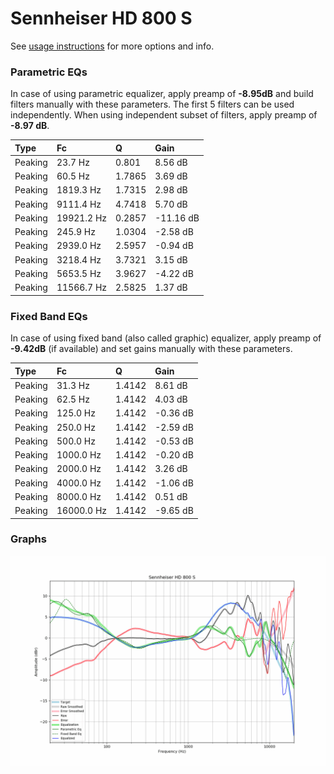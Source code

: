 # Sennheiser HD 800 S
See [usage instructions](https://github.com/jaakkopasanen/AutoEq#usage) for more options and info.

### Parametric EQs
In case of using parametric equalizer, apply preamp of **-8.95dB** and build filters manually
with these parameters. The first 5 filters can be used independently.
When using independent subset of filters, apply preamp of **-8.97 dB**.

| Type    | Fc         |      Q | Gain      |
|:--------|:-----------|:-------|:----------|
| Peaking | 23.7 Hz    | 0.801  | 8.56 dB   |
| Peaking | 60.5 Hz    | 1.7865 | 3.69 dB   |
| Peaking | 1819.3 Hz  | 1.7315 | 2.98 dB   |
| Peaking | 9111.4 Hz  | 4.7418 | 5.70 dB   |
| Peaking | 19921.2 Hz | 0.2857 | -11.16 dB |
| Peaking | 245.9 Hz   | 1.0304 | -2.58 dB  |
| Peaking | 2939.0 Hz  | 2.5957 | -0.94 dB  |
| Peaking | 3218.4 Hz  | 3.7321 | 3.15 dB   |
| Peaking | 5653.5 Hz  | 3.9627 | -4.22 dB  |
| Peaking | 11566.7 Hz | 2.5825 | 1.37 dB   |

### Fixed Band EQs
In case of using fixed band (also called graphic) equalizer, apply preamp of **-9.42dB**
(if available) and set gains manually with these parameters.

| Type    | Fc         |      Q | Gain     |
|:--------|:-----------|:-------|:---------|
| Peaking | 31.3 Hz    | 1.4142 | 8.61 dB  |
| Peaking | 62.5 Hz    | 1.4142 | 4.03 dB  |
| Peaking | 125.0 Hz   | 1.4142 | -0.36 dB |
| Peaking | 250.0 Hz   | 1.4142 | -2.59 dB |
| Peaking | 500.0 Hz   | 1.4142 | -0.53 dB |
| Peaking | 1000.0 Hz  | 1.4142 | -0.20 dB |
| Peaking | 2000.0 Hz  | 1.4142 | 3.26 dB  |
| Peaking | 4000.0 Hz  | 1.4142 | -1.06 dB |
| Peaking | 8000.0 Hz  | 1.4142 | 0.51 dB  |
| Peaking | 16000.0 Hz | 1.4142 | -9.65 dB |

### Graphs
![](./Sennheiser%20HD%20800%20S.png)
